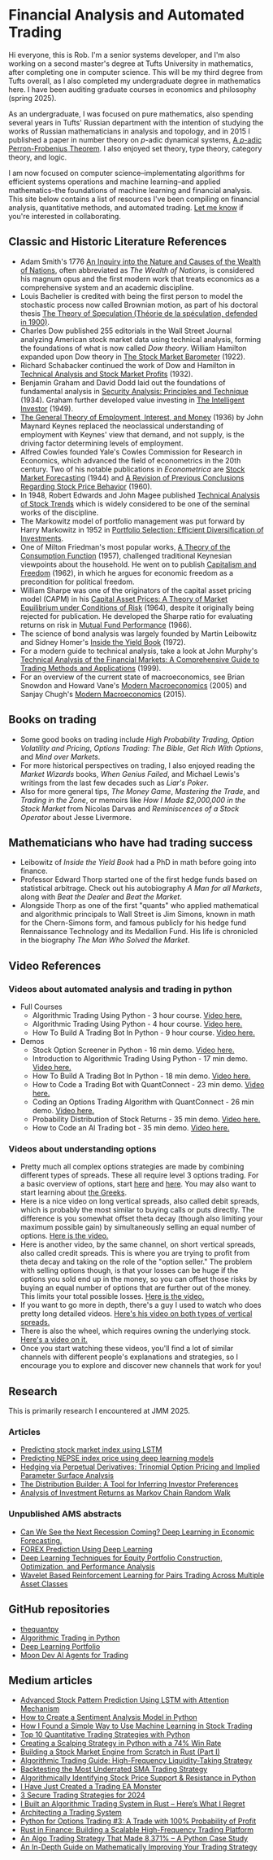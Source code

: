 # Financial Analysis and Automated Trading

Hi everyone, this is Rob.
I'm a senior systems developer, and I'm also working on a second master's degree at Tufts University in mathematics, after completing one in computer science.
This will be my third degree from Tufts overall, as I also completed my undergraduate degree in mathematics here.
I have been auditing graduate courses in economics and philosophy (spring 2025).

As an undergraduate, I was focused on pure mathematics, also spending several years in Tufts' Russian department with the intention of studying the works of Russian mathematicians in analysis and topology, and in 2015 I published a paper in number theory on *p*-adic dynamical systems, [A *p*-adic Perron-Frobenius Theorem](https://arxiv.org/abs/1509.01702).
I also enjoyed set theory, type theory, category theory, and logic.

I am now focused on computer science&ndash;implementating algorithms for efficient systems operations and machine learning&ndash;and applied mathematics&ndash;the foundations of machine learning and financial analysis.
This site below contains a list of resources I've been compiling on financial analysis, quantitative methods, and automated trading.
[Let me know](mailto:robertcosta378@gmail.com) if you're interested in collaborating.

## Classic and Historic Literature References

- Adam Smith's 1776 [An Inquiry into the Nature and Causes of the Wealth of Nations](https://books.google.com/books/about/The_Wealth_of_Nations.html), often abbreviated as *The Wealth of Nations*, is considered his magnum opus and the first modern work that treats economics as a comprehensive system and an academic discipline.
- Louis Bachelier is credited with being the first person to model the stochastic process now called Brownian motion, as part of his doctoral thesis [The Theory of Speculation (Théorie de la spéculation, defended in 1900)](https://drive.google.com/file/d/0B5LLDy7-d3SKNGI0M2E0NGItYzFlMS00NGU2LWE2ZDAtODc3MDY3MzdiNmY0/view?resourcekey=0-Lt7g2RprpC0KqoGgzQ17nQ).
- Charles Dow published 255 editorials in the Wall Street Journal analyzing American stock market data using technical analysis, forming the foundations of what is now called *Dow theory*. William Hamilton expanded upon Dow theory in [The Stock Market Barometer](https://stock-market-observations.com/wp-content/uploads/2013/02/the-stock-market-barometer-by-william-hamilton.pdf) (1922).
- Richard Schabacker continued the work of Dow and Hamilton in [Technical Analysis and Stock Market Profits](https://themarket101.wordpress.com/wp-content/uploads/2012/12/technical-analysis-and-stock-market-profits.pdf) (1932).
- Benjamin Graham and David Dodd laid out the foundations of fundamental analysis in [Security Analysis: Principles and Technique](https://glenbradford.com/files/Stocks/security-analysis-benjamin-graham-6th-edition-pdf-february-24-2010-12-08-am-3-0-meg.pdf) (1934). Graham further developed value investing in [The Intelligent Investor](https://yourknowledgedigest.org/wp-content/uploads/2020/04/the-intelligent-investor.pdf) (1949).
- [The General Theory of Employment, Interest, and Money](https://www.files.ethz.ch/isn/125515/1366_keynestheoryofemployment.pdf) (1936) by John Maynard Keynes replaced the neoclassical understanding of employment with Keynes' view that demand, and not supply, is the driving factor determining levels of employment.
- Alfred Cowles founded Yale's Cowles Commission for Research in Economics, which advanced the field of econometrics in the 20th century. Two of his notable publications in *Econometrica* are [Stock Market Forecasting](https://www.jstor.org/stable/1905433) (1944) and [A Revision of Previous Conclusions Regarding Stock Price Behavior](https://www.jstor.org/stable/1907573) (1960).
- In 1948, Robert Edwards and John Magee published [Technical Analysis of Stock Trends](https://vdthangmeomeo.wordpress.com/wp-content/uploads/2014/08/edwards-magee-technical-analysis-of-stock-trends-9th-edition.pdf) which is widely considered to be one of the seminal works of the discipline.
- The Markowitz model of portfolio management was put forward by Harry Markowitz in 1952 in [Portfolio Selection: Efficient Diversification of Investments](https://www.math.hkust.edu.hk/~maykwok/courses/ma362/07F/markowitz_JF.pdf).
- One of Milton Friedman's most popular works, [A Theory of the Consumption Function](https://www.nber.org/books-and-chapters/theory-consumption-function) (1957), challenged traditional Keynesian viewpoints about the household. He went on to publish [Capitalism and Freedom](http://pombo.free.fr/friedman2002.pdf) (1962), in which he argues for economic freedom as a precondition for political freedom.
- William Sharpe was one of the originators of the capital asset pricing model (CAPM) in his [Capital Asset Prices: A Theory of Market Equilibrium under Conditions of Risk](https://onlinelibrary.wiley.com/doi/10.1111/j.1540-6261.1964.tb02865.x) (1964), despite it originally being rejected for publication. He developed the Sharpe ratio for evaluating returns on risk in [Mutual Fund Performance](http://www.stat.ucla.edu/~nchristo/statistics_c183_c283/sharpe__mutual_fund_performance.pdf) (1966).
- The science of bond analysis was largely founded by Martin Leibowitz and Sidney Homer's [Inside the Yield Book](https://archive.org/details/insideyieldbookn00home) (1972).
- For a modern guide to technical analysis, take a look at John Murphy's [Technical Analysis of the Financial Markets: A Comprehensive Guide to Trading Methods and Applications](https://github.com/ShamaUgale/myBooks/blob/master/John%20J%20Murphy%20-%20Technical%20Analysis%20Of%20The%20Financial%20Markets.pdf) (1999).
- For an overview of the current state of macroeconomics, see Brian Snowdon and Howard Vane's [Modern Macroeconomics](https://www.ricardopanza.com.ar/files/macro2/Modern_Macroeconomics_Snowdon___Vane_05.pdf) (2005) and Sanjay Chugh's [Modern Macroeconomics](https://nibmehub.com/opac-service/pdf/read/Modern%20Macroeconomics.pdf) (2015).

## Books on trading
- Some good books on trading include *High Probability Trading*, *Option Volatility and Pricing*, *Options Trading: The Bible*, *Get Rich With Options*, and *Mind over Markets*.
- For more historical perspectives on trading, I also enjoyed reading the *Market Wizards* books, *When Genius Failed*, and Michael Lewis's writings from the last few decades such as *Liar's Poker*.
- Also for more general tips, *The Money Game*, *Mastering the Trade*, and *Trading in the Zone*, or memoirs like *How I Made $2,000,000 in the Stock Market* from Nicolas Darvas and *Reminiscences of a Stock Operator* about Jesse Livermore.

## Mathematicians who have had trading success
- Leibowitz of *Inside the Yield Book* had a PhD in math before going into finance.
- Professor Edward Thorp started one of the first hedge funds based on statistical arbitrage. Check out his autobiography *A Man for all Markets*, along with *Beat the Dealer* and *Beat the Market*.
- Alongside Thorp as one of the first "quants" who applied mathematical and algorithmic principals to Wall Street is Jim Simons, known in math for the Chern-Simons form, and famous publicly for his hedge fund Rennaissance Technology and its Medallion Fund. His life is chronicled in the biography *The Man Who Solved the Market*.

## Video References

### Videos about automated analysis and trading in python

- Full Courses
  - Algorithmic Trading Using Python - 3 hour course. [Video here.](https://www.youtube.com/watch?v=9Y3yaoi9rUQ)
  - Algorithmic Trading Using Python - 4 hour course. [Video here.](https://www.youtube.com/watch?v=xfzGZB4HhEE)
  - How To Build A Trading Bot In Python - 9 hour course. [Video here.](https://www.youtube.com/watch?v=jz3tEsCcie0)
- Demos
  - Stock Option Screener in Python - 16 min demo. [Video here.](https://www.youtube.com/watch?v=aeAoVTu66iU)
  - Introduction to Algorithmic Trading Using Python - 17 min demo. [Video here.](https://www.youtube.com/watch?v=fqltiq5EahU)
  - How To Build A Trading Bot In Python - 18 min demo. [Video here.](https://www.youtube.com/watch?v=WcfKaZL4vpA)
  - How to Code a Trading Bot with QuantConnect - 23 min demo. [Video here.](https://www.youtube.com/watch?v=s8uyLscRl-Q)
  - Coding an Options Trading Algorithm with QuantConnect - 26 min demo. [Video here.](https://www.youtube.com/watch?v=Lq-Ri7YU5fU)
  - Probability Distribution of Stock Returns - 35 min demo. [Video here.](https://youtu.be/a0rcZkJP4RQ?si=m9CgyBVBmF9W1DNS)
  - How to Code an AI Trading bot - 35 min demo. [Video here.](https://www.youtube.com/watch?v=c9OjEThuJjY)

### Videos about understanding options

- Pretty much all complex options strategies are made by combining different types of spreads. These all require level 3 options trading. For a basic overview of options, start [here](https://www.youtube.com/watch?v=4HMm6mBvGKE) and [here](https://www.youtube.com/watch?v=MiybniIIvx0). You may also want to start learning about [the Greeks](https://www.youtube.com/watch?v=kCJcEOYuuII).
- Here is a nice video on long vertical spreads, also called debit spreads, which is probably the most similar to buying calls or puts directly. The difference is you somewhat offset theta decay (though also limiting your maximum possible gain) by simultaneously selling an equal number of options. [Here is the video.](https://www.youtube.com/watch?v=1SVswX2V_vE)
- Here is another video, by the same channel, on short vertical spreads, also called credit spreads. This is where you are trying to profit from theta decay and taking on the role of the "option seller." The problem with selling options though, is that your losses can be huge if the options you sold end up in the money, so you can offset those risks by buying an equal number of options that are further out of the money. This limits your total possible losses. [Here is the video.](https://www.youtube.com/watch?v=6_0SbRaHv1U)
- If you want to go more in depth, there's a guy I used to watch who does pretty long detailed videos. [Here's his video on both types of vertical spreads.](https://www.youtube.com/watch?v=mwttDWfDQ9c)
- There is also the wheel, which requires owning the underlying stock. [Here's a video on it.](https://www.youtube.com/watch?v=EcsErh9Airs&t=395s)
- Once you start watching these videos, you'll find a lot of similar channels with different people's explanations and strategies, so I encourage you to explore and discover new channels that work for you!

## Research

This is primarily research I encountered at JMM 2025.

### Articles
- [Predicting stock market index using LSTM](https://www.sciencedirect.com/science/article/pii/S2666827022000378)
- [Predicting NEPSE index price using deep learning models](https://www.sciencedirect.com/science/article/pii/S2666827022000706)
- [Hedging via Perpetual Derivatives: Trinomial Option Pricing and Implied Parameter Surface Analysis](https://arxiv.org/abs/2410.04748)
- [The Distribution Builder: A Tool for Inferring Investor Preferences](https://web.stanford.edu/~wfsharpe/art/qpaper/qpaper.html)
- [Analysis of Investment Returns as Markov Chain Random Walk](https://onlinelibrary.wiley.com/doi/10.1155/2024/3966566)

### Unpublished AMS abstracts
- [Can We See the Next Recession Coming? Deep Learning in Economic Forecasting.](https://meetings.ams.org/math/jmm2025/meetingapp.cgi/Paper/41055)
- [FOREX Prediction Using Deep Learning](https://meetings.ams.org/math/jmm2025/meetingapp.cgi/Paper/43462)
- [Deep Learning Techniques for Equity Portfolio Construction, Optimization, and Performance Analysis](https://meetings.ams.org/math/jmm2025/meetingapp.cgi/Paper/45238)
- [Wavelet Based Reinforcement Learning for Pairs Trading Across Multiple Asset Classes](https://meetings.ams.org/math/jmm2025/meetingapp.cgi/Paper/45119)

## GitHub repositories
- [thequantpy](https://github.com/thequantpy)
- [Algorithmic Trading in Python](https://github.com/nickmccullum/algorithmic-trading-python)
- [Deep Learning Portfolio](https://github.com/Alejandro-Duenas/deep-learning-portfolio)
- [Moon Dev AI Agents for Trading](https://github.com/moondevonyt/moon-dev-ai-agents-for-trading)

## Medium articles
- [Advanced Stock Pattern Prediction Using LSTM with Attention Mechanism](https://drlee.io/advanced-stock-pattern-prediction-using-lstm-with-the-attention-mechanism-in-tensorflow-a-step-by-143a2e8b0e95)
- [How to Create a Sentiment Analysis Model in Python](https://kaabar-sofien.medium.com/how-to-create-a-sentiment-analysis-model-in-python-cf03cb9988e0)
- [How I Found a Simple Way to Use Machine Learning in Stock Trading](https://medium.com/@kaveh.kamali/how-i-found-a-simple-way-to-use-machine-learning-in-stock-trading-6c80795cd95f)
- [Top 10 Quantitative Trading Strategies with Python](https://medium.com/@zodiactrading/top-10-quantitative-trading-strategies-with-python-82b1eff67650)
- [Creating a Scalping Strategy in Python with a 74% Win Rate](https://medium.datadriveninvestor.com/creating-a-scalping-strategy-in-python-with-a-74-win-rate-53a17662ff03)
- [Building a Stock Market Engine from Scratch in Rust (Part I)](https://medium.com/@harshiljani2002/building-stock-market-engine-from-scratch-in-rust-i-9be7c110e137)
- [Algorithmic Trading Guide: High-Frequency Liquidity-Taking Strategy](https://databento.medium.com/algorithmic-trading-guide-high-frequency-liquidity-taking-strategy-f1a04172d5d5)
- [Backtesting the Most Underrated SMA Trading Strategy](https://levelup.gitconnected.com/backtesting-the-most-underrated-sma-trading-strategy-which-beats-the-market-b7a2f588a502)
- [Algorithmically Identifying Stock Price Support & Resistance in Python](https://medium.com/@crisvelasquez/algorithmically-identifying-stock-price-support-resistance-in-python-b9095f9aa279)
- [I Have Just Created a Trading EA Monster](https://liamlincoln.medium.com/i-have-just-created-a-trading-ea-monster-c87a523afe7e)
- [3 Secure Trading Strategies for 2024](https://medium.com/@amaltyagi/3-secure-trading-strategies-for-2024-2a922c5aee64)
- [I Built an Algorithmic Trading System in Rust – Here’s What I Regret](https://medium.com/@austin-starks/i-built-an-algorithmic-trading-system-in-rust-heres-what-i-regret-a89f378b22c9)
- [Architecting a Trading System](https://wire.insiderfinance.io/architecting-a-trading-system-57ee3963e52a)
- [Python for Options Trading #3: A Trade with 100% Probability of Profit](https://medium.com/@rgaveiga/python-for-options-trading-3-a-trade-with-100-probability-of-profit-886e934addbf)
- [Rust in Finance: Building a Scalable High-Frequency Trading Platform](https://medium.com/rustaceans/rust-in-finance-building-a-scalable-high-frequency-trading-platform-from-scratch-339cdf9d6f08)
- [An Algo Trading Strategy That Made 8,371% – A Python Case Study](https://levelup.gitconnected.com/an-algo-trading-strategy-which-made-8-371-a-python-case-study-58ed12a492dc)
- [An In-Depth Guide on Mathematically Improving Your Trading Strategy](https://medium.datadriveninvestor.com/an-in-depth-guide-on-mathematically-improving-your-trading-strategy-fa8ac2a0e5da)
